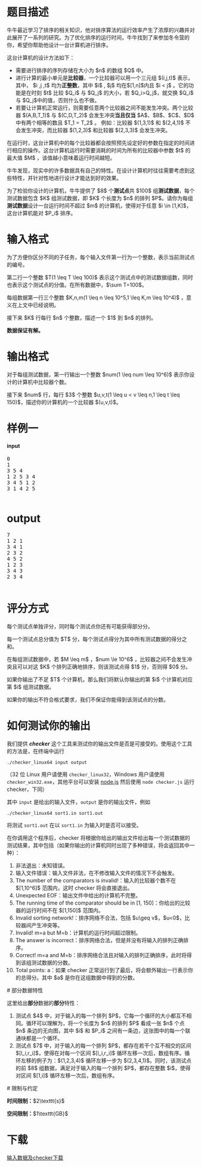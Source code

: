 # 题目描述

<p>牛牛最近学习了排序的相关知识，他对排序算法的运行效率产生了浓厚的兴趣并对此展开了一系列的研究。为了优化排序的运行时间，牛牛找到了来参加冬令营的你，希望你帮助他设计一台计算机进行排序。</p>
<p>这台计算机的设计方法如下：</p>
<ul><li>需要进行排序的序列存储在大小为 $n$ 的数组 $Q$ 中。</li>
<li>进行计算的最小单元是<strong>比较器</strong>，一个比较器可以用一个三元组 $(i,j,t)$ 表示，其中， $i ,j ,t$ 均为<strong>正整数</strong>，其中 $i$ , $j$ 均在$[1,n]$内且 $i &lt; j$ 。它的功能是在时刻 $t$ 比较 $Q_i$ 与 $Q_j$ 的大小，若 $Q_i&gt;Q_j$，就交换 $Q_i$ 与 $Q_j$中的值，否则什么也不做。</li>
<li>若要让计算机正常运行，则需要任意两个比较器之间不能发生冲突。两个比较器 $(A,B,T_1)$ 与 $(C,D,T_2)$ 会发生冲突<strong>当且仅当</strong> $A$、$B$、$C$、$D$ 中有两个相等的数且 $T_1 = T_2$ 。 例如：比较器 $(1,3,1)$ 和 $(2,4,1)$ 不会发生冲突，而比较器 $(1,2,3)$ 和比较器 $(2,3,3)$ 会发生冲突。</li>
</ul><p>在运行时，这台计算机中的每个比较器都会按照预先设定好的参数在指定的时间进行相应的操作。这台计算机运行时需要消耗的时间为所有的比较器中参数 $t$ 的最大值 $M$ ，该值越小意味着运行时间越短。</p>
<p>牛牛发现，现实中的许多数据具有自己的特性。在设计计算机时往往需要考虑到这些特性，并针对性地进行设计才能达到好的效果。</p>
<p>为了检验你设计的计算机，牛牛提供了 $8$ 个<strong>测试点</strong>共 $100$ 组<strong>测试数据</strong>，每个测试数据包含 $K$ 组测试数据，即 $K$ 个长度为 $n$ 的排列 $P$。请你为每组<strong>测试数据</strong>设计一台运行时间不超过 $m$ 的计算机，使得对于任意 $i \in [1,K]$，这台计算机能对 $P_i$ 排序。</p>

# 输入格式


<p>为了方便你区分不同的子任务，每个输入文件第一行为一个整数，表示当前测试点的编号。</p>
<p>第二行一个整数 $T(1 \leq T \leq 100)$ 表示这个测试点中的测试数据组数，同时也表示这个测试点的分值。在所有数据中，$\sum T=100$。</p>
<p>每组数据第一行三个整数 $K,n,m(1 \leq n \leq 10^5,1 \leq K,m \leq 10^4)$ ，意义在上文中已经说明。</p>
<p>接下来 $K$ 行每行 $n$ 个整数，描述一个 $1$ 到 $n$ 的排列。</p>
<p><strong>数据保证有解。</strong></p>

# 输出格式


<p>对于每组测试数据，第一行输出一个整数 $num(1 \leq num \leq 10^6)$ 表示你设计的计算机中比较器个数。</p>
<p>接下来 $num$ 行，每行 $3$ 个整数 $u,v,t(1 \leq u &lt; v \leq n,1 \leq t \leq 150)$，描述你的计算机的一个比较器 $(u,v,t)$。</p>

# 样例一


<h4>input</h4>
<pre>0
1
3 5 4
1 2 5 3 4
3 4 5 1 2
3 1 4 2 5

</pre>


# output


<pre>7
1 2 1
3 4 1
2 3 2
4 5 2
1 2 3
3 4 3
2 3 4

</pre>


# 评分方式


<p>每个测试点单独评分，同时每个测试点你还有可能获得部分分。</p>
<p>每一个测试点总分值为 $T$ 分，每个测试点得分为其中所有测试数据的得分之和。</p>
<p>在每组测试数据中，若 $M \leq m$ ，$num \le 10^6$ ，比较器之间不会发生冲突且可以对这 $K$ 个排列正确地排序，则该测试点得 $1$ 分，否则得 $0$ 分。</p>
<p>如果你输出了不足 $T$ 个计算机，那么我们将默认你输出的第 $i$ 个计算机对应第 $i$ 组测试数据。</p>
<p>如果你的输出不符合格式要求，我们不保证你能得到该测试点的分数。</p>

# 如何测试你的输出


<p>我们提供 <strong><em>checker</em></strong> 这个工具来测试你的输出文件是否是可接受的。使用这个工具的方法是，在终端中运行</p>
<pre><code>./checker_linux64 input output</code></pre>
<p>（32 位 Linux 用户请使用 <code>checker_linux32</code>，Windows 用户请使用 <code>checker_win32.exe</code>，其他平台可以安装 <a href="//nodejs.org/">node.js</a> 然后使用 <code>node checker.js</code> 运行 checker，下同）</p>
<p>其中 <code>input</code> 是给出的输入文件，<code>output</code> 是你的输出文件，例如</p>
<pre><code>./checker_linux64 sort1.in sort1.out</code></pre>
<p>将测试 <code>sort1.out</code> 在以 <code>sort1.in</code> 为输入时是否可以接受。</p>
<p>在你调用这个程序后，checker 将根据你给出的输出文件给出每一个测试数据的测试结果，其中包括（如果你输出的计算机同时出现了多种错误，将会返回其中一种）：</p>
<ol><li>非法退出：未知错误。</li>
<li>输入文件错误：输入文件非法，在不修改输入文件的情况下不会触发。</li>
<li>The number of the comparators is invalid!：输入的比较器个数不在 $[1,10^6]$ 范围内，这时 checker 将会直接退出。</li>
<li>Unexpected EOF：输出文件中给出的计算机不完整。</li>
<li>The running time of the comparator should be in [1, 150]：你给出的比较器的运行时间不在 $[1,150]$ 范围内。</li>
<li>Invalid sorting network!：排序网络不合法，包括 $u\geq v$，$u&lt;0$，比较器间产生冲突等。</li>
<li>Invalid! m=a but M=b：计算机的运行时间超过限制。</li>
<li>The answer is incorrect：排序网络合法，但是并没有将输入的排列正确排序。</li>
<li>Correct! m=a and M=b：排序网络合法且对输入的排列正确排序，此时将得到该组测试数据的分数。</li>
<li>Total points: a：如果 checker 正常运行到了最后，将会额外输出一行表示你的总得分。其中 $a$ 是你在这组数据中得到的分数。</li>
</ol>
# 部分数据特性


<p>这里给出<strong>部分</strong>数据的<strong>部分</strong>特性：</p>
<ol><li>测试点 $4$ 中，对于输入的每一个排列 $P$，它每一个循环的大小都互不相同。循环可以理解为，将一个长度为 $n$ 的排列 $P$ 看成一张 $n$ 个点 $n$ 条边的无向图，其中 $i$ 和 $P_i$ 之间有一条边，这张图中的每一个联通块都是一个循环。 </li>
<li>测试点 $7$ 中，对于输入的每一个排列 $P$，都存在若干个互不相交的区间 $[l_i,r_i]$，使得在对每一个区间 $[l_i,r_i]$ 循环左移一次后，数组有序。循环左移的例子为：$(1,2,3,4)$ 循环左移一步为 $(2,3,4,1)$。同时，该测试点的前 $8$ 组数据，满足对于输入的每一个排列 $P$，都存在整数 $i$，使得对区间 $[1,i]$ 循环左移一次后，数组有序。</li>
</ol>
# 限制与约定


<p><strong>时间限制：</strong>$2\texttt{s}$</p>
<p><strong>空间限制：</strong>$1\texttt{GB}$</p>

# 下载


<p><a href="/download.php?type=problem&amp;id=289">输入数据及checker下载</a></p>
